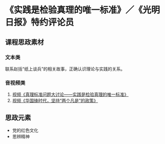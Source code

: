 # 《实践是检验真理的唯一标准》／《光明日报》特约评论员

## 课程思政素材

### 文本类

联系赵括“纸上谈兵”的相关故事，正确认识理论与实践的关系。

### 音视频类

1. [视频《真理标准问题大讨论——实践是检验真理的唯一标准》](https://www.bilibili.com/video/BV19L411N7C6/?spm_id_from=333.337.search-card.all.click&vd_source=73c6f4171d3f7f9054a3220f08bd401c)
2. [视频《华国锋时代，坚持“两个凡是”的政策》](https://www.bilibili.com/video/BV135411g72F/?spm_id_from=333.337.search-card.all.click&vd_source=73c6f4171d3f7f9054a3220f08bd401c)

## 思政元素

- 党的红色文化
- 思辨精神
